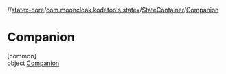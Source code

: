 //[statex-core](../../../../index.md)/[com.mooncloak.kodetools.statex](../../index.md)/[StateContainer](../index.md)/[Companion](index.md)

# Companion

[common]\
object [Companion](index.md)
